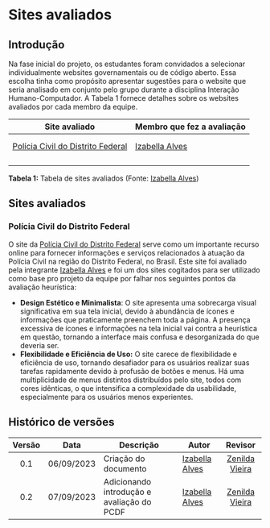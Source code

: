 # Sites avaliados
## Introdução
Na fase inicial do projeto, os estudantes foram convidados a selecionar individualmente websites governamentais ou de código aberto. Essa escolha tinha como propósito apresentar sugestões para o website que seria analisado em conjunto pelo grupo durante a disciplina Interação Humano-Computador. A Tabela 1 fornece detalhes sobre os websites avaliados por cada membro da equipe.

| Site avaliado               | Membro que fez a avaliação        |
| --------------------------- | --------------------------------- |
|                             |                                   |
|                             |                                   |
|[Polícia Civil do Distrito Federal](https://www.pcdf.df.gov.br)                             |[Izabella Alves](https://github.com/izabellaalves)                               |
|                             |                                   |
|                             |                                   |
|                             |                                   |
|                             |                                   |

**Tabela 1:** Tabela de sites avaliados (Fonte: [Izabella Alves](https://github.com/izabellaalves))

## Sites avaliados
### Polícia Civil do Distrito Federal
O site da [Polícia Civil do Distrito Federal](https://www.pcdf.df.gov.br) serve como um importante recurso online para fornecer informações e serviços relacionados à atuação da Polícia Civil na região do Distrito Federal, no Brasil. Este site foi avaliado pela integrante [Izabella Alves](https://github.com/izabellaalves) e foi um dos sites cogitados para ser utilizado como base pro projeto da equipe por falhar nos seguintes pontos da avaliação heurística:
- **Design Estético e Minimalista**: O site apresenta uma sobrecarga visual significativa em sua tela inicial, devido à abundância de ícones e informações que praticamente preenchem toda a página. A presença excessiva de ícones e informações na tela inicial vai contra a heurística em questão, tornando a interface mais confusa e desorganizada do que deveria ser.
- **Flexibilidade e Eficiência de Uso:** O site carece de flexibilidade e eficiência de uso, tornando desafiador para os usuários realizar suas tarefas rapidamente devido à profusão de botões e menus. Há uma multiplicidade de menus distintos distribuídos pelo site, todos com cores idênticas, o que intensifica a complexidade da usabilidade, especialmente para os usuários menos experientes.

## Histórico de versões

|Versão|Data|Descrição|Autor|Revisor|
|:----:|----|---------|-----|:-------:|
|0.1|06/09/2023|Criação do documento|[Izabella Alves](https://github.com/izabellaalves)|[Zenilda Vieira](https://github.com/zenildavieira)|
|0.2|07/09/2023|Adicionando introdução e avaliação do PCDF|[Izabella Alves](https://github.com/izabellaalves)|[Zenilda Vieira](https://github.com/zenildavieira)|
